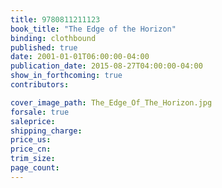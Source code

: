 ```yaml
---
title: 9780811211123
book_title: "The Edge of the Horizon"
binding: clothbound
published: true
date: 2001-01-01T06:00:00-04:00
publication_date: 2015-08-27T04:00:00-04:00
show_in_forthcoming: true
contributors:

cover_image_path: The_Edge_Of_The_Horizon.jpg
forsale: true
saleprice:
shipping_charge:
price_us:
price_cn:
trim_size:
page_count:
---
```


